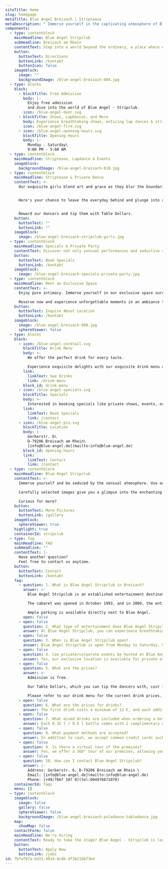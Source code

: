 ```yaml
---
siteTitle: Home
slug: homepage
metaTitle: Blue Angel Breisach | Striptease
metaDescription: " Immerse yourself in the captivating atmosphere of Blue Angel - the most seductive strip club in Breisach am Rhein and its surroundings."
components:
  - type: contentblock
    mainHeadline: Blue Angel Stripclub
    subHeadline: Breisach am Rhein
    contentText: Step into a world beyond the ordinary, a place where elegance meets temptation, and nights glow in sensual hues. Immerse yourself in the captivating atmosphere of Blue Angel - the most seductive strip club in Breisach am Rhein and its surroundings.
    button:
      buttonText: Directions
      buttonLink: /kontakt
      buttonIcon: false
    imageblock:
      image: ""
      backgroundImage: /blue-angel-breisach-004.jpg
  - type: blocks
    block:
      - blockTitle: Free Admission
        body: |-
          Enjoy free admission
          and dive into the world of Blue Angel - Stripclub.
        icon: /blue-angel-door.svg
      - blockTitle: Shows, LapDances, and More
        body: Experience breathtaking shows, enticing lap dances & striptease, and much more with our girls.
        icon: /blue-angel-fire.svg
      - icon: /blue-angel-opening-hours.svg
        blockTitle: Opening Hours
        body: |-
          Monday - Saturday\
          9:00 PM - 5:00 AM
  - type: contentblock
    mainHeadline: Striptease, Lapdance & Events
    imageblock:
      backgroundImage: /blue-angel-breisach-010.jpg
  - type: contentblock
    mainHeadline: Striptease & Private Dance
    contentText: >-
      Our exquisite girls blend art and grace as they blur the boundaries between fantasy and reality on stage, with captivating striptease performances that quicken the pulse.


      Here's your chance to leave the everyday behind and plunge into an exhilarating experience that ignites your senses and curiosity. Experience enticing lap dances and private dances that turn your fantasies into reality.


      Reward our dancers and tip them with Table Dollars.
    button:
      buttonText: ""
      buttonLink: ""
    imageblock:
      image: /blue-angel-breisach-stripclub-girls.jpg
  - type: contentblock
    mainHeadline: Specials & Private Party
    contentText: Discover not only sensual performances and seductive striptease at Blue Angel but also the opportunity to make special moments unforgettable. Our exclusive spaces are available for private events such as bachelor parties (JGA), birthday celebrations, and more. With our special reservation, you can create an intimate atmosphere to enjoy festive moments with your loved ones. And when it comes to the highlight of the year, Blue Angel invites you to an unparalleled New Year's Eve night where glamour and seduction blend into a breathtaking experience.
    button:
      buttonText: Book Specials
      buttonLink: /kontakt
    imageblock:
      image: /blue-angel-breisach-specials-private-party.jpg
  - type: contentblock
    mainHeadline: Rent an Exclusive Space
    contentText: >-
      Enjoy pure intimacy. Immerse yourself in our exclusive space surrounded by allure and glamour.

      Reserve now and experience unforgettable moments in an ambiance that captivates your senses.
    button:
      buttonText: Inquire About Location
      buttonLink: /kontakt
    imageblock:
      image: /blue-angel-breisach-008.jpg
      sphereViewer: false
  - type: blocks
    block:
      - icon: /blue-angel-cocktail.svg
        blockTitle: Drink Menu
        body: >-
          We offer the perfect drink for every taste.

          Experience exquisite delights with our exquisite drink menu at Blue Angel.
        link:
          linkText: See Drinks
          link: /drink-menu
        block_id: drink-menu
      - icon: /blue-angel-specials.svg
        blockTitle: Specials
        body: >-
          Interested in booking specials like private shows, events, or other things for yourself and/or others? Feel free to contact us.
        link:
          linkText: Book Specials
          link: /contact
      - icon: /blue-angel-pin.svg
        blockTitle: Location
        body: |-
          Gerberstr. 6\
          D-79206 Breisach am Rhein\
          [info@blue-angel.de](mailto:info@blue-angel.de)
        block_id: opening-hours
        link:
          linkText: Contact
          link: /contact
  - type: contentblock
    mainHeadline: Blue Angel Stripclub
    contentText: >-
      Immerse yourself and be seduced by the sensual atmosphere. Use our interactive 360-degree gallery to take a realistic look inside our premises.

      Carefully selected images give you a glimpse into the enchanting world of striptease, the pulsating stage, and the seductive bar. Experience the true magic on-site and look forward to unforgettable evenings at Blue Angel.

      Curious for more?
    button:
      buttonText: More Pictures
      buttonLink: /gallery
    imageblock:
      sphereViewer: true
    highlight: true
    containerId: stripclub
  - type: faq
    mainHeadline: FAQ
    subHeadline: ""
    contentText: |-
      Have another question?
      Feel free to contact us anytime.
    button:
      buttonText: Contact
      buttonLink: /kontakt
    faq:
      - question: 1. What is Blue Angel Stripclub in Breisach?
        answer: >-
          Blue Angel Stripclub is an established entertainment destination in Breisach am Rhein, near the borders of Switzerland and France, offering a welcoming atmosphere for sophisticated entertainment for over 30 years.

          The cabaret was opened in October 1993, and in 2009, the entire nightclub was completely redesigned. All rooms are air-conditioned, and modern air purification was integrated in 2021.

          Ample parking is available directly next to Blue Angel.
        open: false
      - open: false
        question: 2. What type of entertainment does Blue Angel Stripclub offer?
        answer: At Blue Angel Stripclub, you can experience breathtaking shows, enticing lap dances, private dances, and much more with our talented girls. A large LED TV also shows erotic films for additional entertainment.
      - open: false
        question: 3. When is Blue Angel Stripclub open?
        answer: Blue Angel Stripclub is open from Monday to Saturday, 9:00 PM - 5:00 AM. Admission is free. We are closed on December 24th (Christmas Eve) and open on December 31st (New Year's Eve).
      - open: false
        question: 4. Can private/corporate events be hosted at Blue Angel Stripclub?
        answer: Yes, our exclusive location is available for private events such as bachelor parties, birthday celebrations, video shoots, and more.
      - open: false
        question: 5. What are the prices?
        answer: >-
          Admission is free.

          Our Table Dollars, which you can tip the dancers with, cost 1 $ = 2 €.

          Please refer to our drink menu for the current drink prices.
      - open: false
        question: 6. What are the prices for drinks?
        answer: The first drink costs a minimum of 12 €, and each additional drink starts from 7 €. The drink menu offers a wide selection of alcoholic, non-alcoholic (hot, cold), and bottled drinks.
      - open: false
        question: 7. What mixed drinks are included when ordering a bottle?
        answer: Each 0.35 l / 0.5 l bottle comes with 2 complimentary drinks like Coca-Cola, Red Bull, Schweppes Bitter Lemon, Schweppes Tonic Water, orange juice, or apple juice. Each additional 0.5l bottle costs 15.00 €.
      - open: false
        question: 8. What payment methods are accepted?
        answer: In addition to cash, we accept common credit cards such as EC, CB, Maestro, Mastercard, and Visa.
      - open: false
        question: 9. Is there a virtual tour of the premises?
        answer: Yes, we offer a 360° tour of our premises, allowing you to explore interactively. The tour can be viewed on both PC and mobile devices by movement or with a VR headset for an immersive experience.
      - open: false
        question: 10. How can I contact Blue Angel Stripclub?
        answer: |-
          Address: Gerberstr. 6, D-79206 Breisach am Rhein \
          Email: [info@blue-angel.de](mailto:info@blue-angel.de)
          Phone: [+49/7667 107 0](tel:004976671070)
    containerId: faqs
    menu: []
  - type: contentblock
    imageblock:
      image: false
      gallery: false
      sphereViewer: false
      backgroundImage: /blue-angel-breisach-poledance-tabledance.jpg
    map:
      showMap: false
    contactForm: false
    mainHeadline: We're Hiring
    contentText: Ready to take the stage? Blue Angel - Stripclub is looking for talented dancers who want to bring their art to life with us. Become a part of our seductive world and ignite your passion on stage. Apply today for an exciting career at Blue Angel.
    button:
      buttonText: Apply Now
      buttonLink: /jobs
id: 7bfaf87a-bd21-491d-8cdb-df3b21bb73bd
---
```

